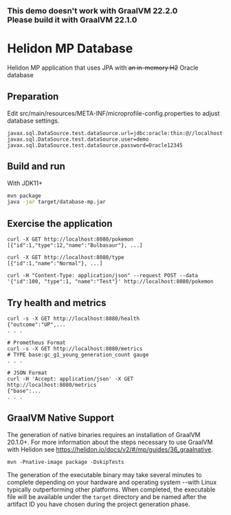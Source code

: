 <font size="4">**This demo doesn't work with GraalVM 22.2.0**</font>  
<font size="4">**Please build it with GraalVM 22.1.0**</font>  

# Helidon MP Database

Helidon MP application that uses JPA with ~~an in-memory H2~~ Oracle database

## Preparation

Edit src/main/resources/META-INF/microprofile-config.properties to adjust database settings.

``` properties
javax.sql.DataSource.test.dataSource.url=jdbc:oracle:thin:@//localhost:1521/PDB1
javax.sql.DataSource.test.dataSource.user=demo
javax.sql.DataSource.test.dataSource.password=Oracle12345
```

## Build and run

With JDK11+
```bash
mvn package
java -jar target/database-mp.jar
```

## Exercise the application

```
curl -X GET http://localhost:8080/pokemon
[{"id":1,"type":12,"name":"Bulbasaur"}, ...]

curl -X GET http://localhost:8080/type
[{"id":1,"name":"Normal"}, ...]

curl -H "Content-Type: application/json" --request POST --data '{"id":100, "type":1, "name":"Test"}' http://localhost:8080/pokemon
```

## Try health and metrics

```
curl -s -X GET http://localhost:8080/health
{"outcome":"UP",...
. . .

# Prometheus Format
curl -s -X GET http://localhost:8080/metrics
# TYPE base:gc_g1_young_generation_count gauge
. . .

# JSON Format
curl -H 'Accept: application/json' -X GET http://localhost:8080/metrics
{"base":...
. . .
```

## GraalVM Native Support

The generation of native binaries requires an installation of GraalVM 20.1.0+. For more
information about the steps necessary to use GraalVM with Helidon
see https://helidon.io/docs/v2/#/mp/guides/36_graalnative.


```
mvn -Pnative-image package -DskipTests
```

The generation of the executable binary may take several minutes to complete
depending on your hardware and operating system --with Linux typically outperforming other
platforms. When completed, the executable file will be available
under the `target` directory and be named after the artifact ID you have chosen during the
project generation phase.
